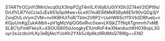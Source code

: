 $START$trOCjnYi3MnUxcq0lzX3InpPZgT4m1LXVbj6/iJ0iYXSh3Z74eV2tDPt9s/DrUfVLR7YoCcia3JEs9S1s5piMwe+bLeXI7m4E9XMkRS6yA6E5r90vQGg3jYZxnjOULoVym2VM+nv0KBHUlToR/Tblm2V6P2+UuHW6ScYfXVbSDBfuelj+nKGjuUmKgZukAiNbh+pV1gMzVqlOG6xlRvc0swvLK9jkZTf9qXTgnmnh7vMBSL8C1yFm6FkksX+d3iOUS605dJoogkyE1UmRxF4wXNwiduchKH039opL3Guyr2eJzzbcHLKy3eBjAkcYUoKh2YXk5J4p6kz6RdMsQ78Wg==$END$